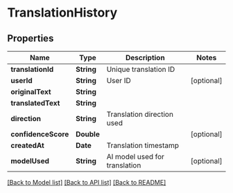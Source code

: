 # TranslationHistory

## Properties
Name | Type | Description | Notes
------------ | ------------- | ------------- | -------------
**translationId** | **String** | Unique translation ID |
**userId** | **String** | User ID | [optional]
**originalText** | **String** |  |
**translatedText** | **String** |  |
**direction** | **String** | Translation direction used |
**confidenceScore** | **Double** |  | [optional]
**createdAt** | **Date** | Translation timestamp |
**modelUsed** | **String** | AI model used for translation | [optional]

[[Back to Model list]](../README.md#documentation-for-models) [[Back to API list]](../README.md#documentation-for-api-endpoints) [[Back to README]](../README.md)

